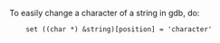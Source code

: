 To easily change a character of a string in gdb, do:
```
	set ((char *) &string)[position] = 'character'
```
